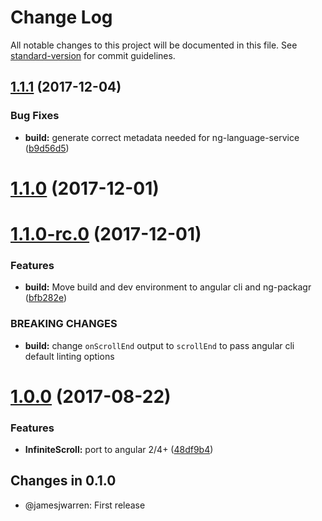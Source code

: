 # Change Log

All notable changes to this project will be documented in this file. See [standard-version](https://github.com/conventional-changelog/standard-version) for commit guidelines.

<a name="1.1.1"></a>
## [1.1.1](https://github.com/thisissoon/angular-infinite-scroll/compare/v1.1.0...v1.1.1) (2017-12-04)


### Bug Fixes

* **build:** generate correct metadata needed for ng-language-service ([b9d56d5](https://github.com/thisissoon/angular-infinite-scroll/commit/b9d56d5))



<a name="1.1.0"></a>
# [1.1.0](https://github.com/thisissoon/angular-infinite-scroll/compare/v1.1.0-rc.0...v1.1.0) (2017-12-01)



<a name="1.1.0-rc.0"></a>
# [1.1.0-rc.0](https://github.com/thisissoon/angular-infinite-scroll/compare/v1.0.0...v1.1.0-rc.0) (2017-12-01)


### Features

* **build:** Move build and dev environment to angular cli and ng-packagr ([bfb282e](https://github.com/thisissoon/angular-infinite-scroll/commit/bfb282e))


### BREAKING CHANGES

* **build:** change `onScrollEnd` output to `scrollEnd` to pass angular cli default linting
options



<a name="1.0.0"></a>
# [1.0.0](https://github.com/thisissoon/angular-infinite-scroll/compare/v0.1.0...v1.0.0) (2017-08-22)


### Features

* **InfiniteScroll:** port to angular 2/4+ ([48df9b4](https://github.com/thisissoon/angular-infinite-scroll/commit/48df9b4))



## Changes in 0.1.0

 * @jamesjwarren: First release
